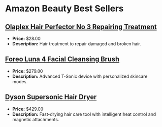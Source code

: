 # Amazon Beauty Best Sellers

## [Olaplex Hair Perfector No 3 Repairing Treatment](https://www.amazon.com/dp/B00SNM5US4?tag=mychanneld-20)
- **Price:** $28.00
- **Description:** Hair treatment to repair damaged and broken hair.

## [Foreo Luna 4 Facial Cleansing Brush](https://www.amazon.com/dp/B09WJ1TZ34?tag=mychanneld-20)
- **Price:** $279.00
- **Description:** Advanced T-Sonic device with personalized skincare modes.

## [Dyson Supersonic Hair Dryer](https://www.amazon.com/dp/B01MQ0M3SO?tag=mychanneld-20)
- **Price:** $429.00
- **Description:** Fast-drying hair care tool with intelligent heat control and magnetic attachments.

